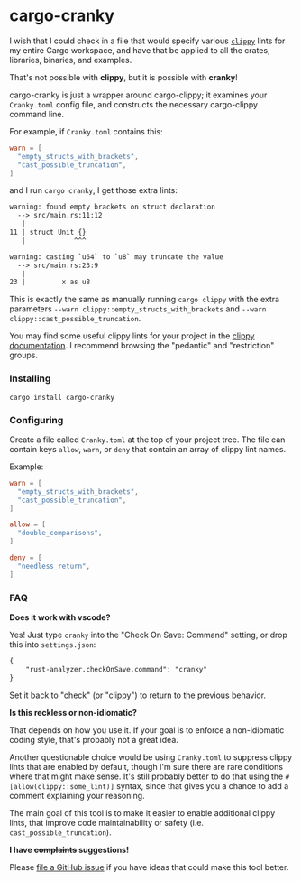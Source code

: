 # cargo-cranky

I wish that I could check in a file that would specify various [`clippy`][clippy] lints for my entire Cargo workspace, and have that be applied to all the crates, libraries, binaries, and examples.

That's not possible with **clippy**, but it is possible with **cranky**!

cargo-cranky is just a wrapper around cargo-clippy; it examines your `Cranky.toml` config file, and constructs the necessary cargo-clippy command line.

For example, if `Cranky.toml` contains this:

```toml
warn = [
  "empty_structs_with_brackets",
  "cast_possible_truncation",
]
```

and I run `cargo cranky`, I get those extra lints:
```txt
warning: found empty brackets on struct declaration
  --> src/main.rs:11:12
   |
11 | struct Unit {}
   |            ^^^
```

```txt
warning: casting `u64` to `u8` may truncate the value
  --> src/main.rs:23:9
   |
23 |         x as u8
```

This is exactly the same as manually running `cargo clippy` with the extra parameters `--warn clippy::empty_structs_with_brackets` and `--warn clippy::cast_possible_truncation`.

You may find some useful clippy lints for your project in the [clippy documentation][clippy-docs]. I recommend browsing the "pedantic" and "restriction" groups.

### Installing

`cargo install cargo-cranky`

### Configuring

Create a file called `Cranky.toml` at the top of your project tree. The file can contain keys `allow`, `warn`, or `deny` that contain an array of clippy lint names.

Example:
```toml
warn = [
  "empty_structs_with_brackets",
  "cast_possible_truncation",
]

allow = [
  "double_comparisons",
]

deny = [
  "needless_return",
]
```

### FAQ

**Does it work with vscode?**

Yes! Just type `cranky` into the "Check On Save: Command" setting, or drop this into `settings.json`:
```txt
{
    "rust-analyzer.checkOnSave.command": "cranky"
}
```

Set it back to "check" (or "clippy") to return to the previous behavior.

**Is this reckless or non-idiomatic?**

That depends on how you use it. If your goal is to enforce a non-idiomatic coding style, that's probably not a great idea.

Another questionable choice would be using `Cranky.toml` to suppress clippy lints that are enabled by default, though I'm sure there are rare conditions where that might make sense. It's still probably better to do that using the `#[allow(clippy::some_lint)]` syntax, since that gives you a chance to add a comment explaining your reasoning.

The main goal of this tool is to make it easier to enable additional clippy lints, that improve code maintainability or safety (i.e. `cast_possible_truncation`).

**I have ~~complaints~~ suggestions!**

Please [file a GitHub issue][github-issue] if you have ideas that could make this tool better.


[github-issue]: https://github.com/ericseppanen/cargo-cranky/issues
[clippy]: https://github.com/rust-lang/rust-clippy#readme
[clippy-docs]: https://rust-lang.github.io/rust-clippy/stable/index.html
